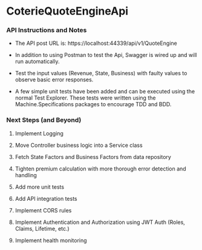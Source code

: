 # CoterieQuoteEngineApi

### API Instructions and Notes

* The API post URL is: https://localhost:44339/api/v1/QuoteEngine

* In addition to using Postman to test the Api, Swagger is wired up and will run automatically.

* Test the input values (Revenue, State, Business) with faulty values to observe basic error responses.

* A few simple unit tests have been added and can be executed using the normal Test Explorer. These tests were written using the Machine.Specifications packages to encourage TDD and BDD.

### Next Steps (and Beyond)

1. Implement Logging

1. Move Controller business logic into a Service class

1. Fetch State Factors and Business Factors from data repository

1. Tighten premium calculation with more thorough error detection and handling 

1. Add more unit tests

1. Add API integration tests

1. Implement CORS rules

1. Implement Authentication and Authorization using JWT Auth (Roles, Claims, Lifetime, etc.)

1. Implement health monitoring
